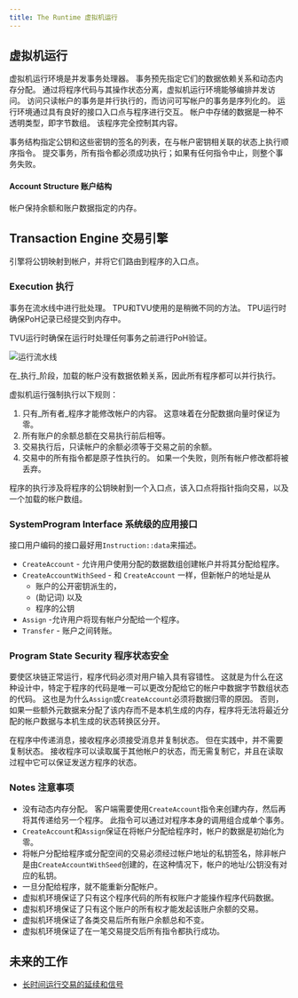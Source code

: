 ```yaml
---
title: The Runtime 虚拟机运行
---
```


## 虚拟机运行

虚拟机运行环境是并发事务处理器。 事务预先指定它们的数据依赖关系和动态内存分配。 通过将程序代码与其操作状态分离，虚拟机运行环境能够编排并发访问。 访问只读帐户的事务是并行执行的，而访问可写帐户的事务是序列化的。 运行环境通过具有良好的接口入口点与程序进行交互。 帐户中存储的数据是一种不透明类型，即字节数组。 该程序完全控制其内容。

事务结构指定公钥和这些密钥的签名的列表，在与帐户密钥相关联的状态上执行顺序指令。 提交事务，所有指令都必须成功执行；如果有任何指令中止，则整个事务失败。

#### Account Structure 账户结构

帐户保持余额和账户数据指定的内存。

## Transaction Engine 交易引擎

引擎将公钥映射到帐户，并将它们路由到程序的入口点。

### Execution 执行

事务在流水线中进行批处理。 TPU和TVU使用的是稍微不同的方法。 TPU运行时确保PoH记录已经提交到内存中。

TVU运行时确保在运行时处理任何事务之前进行PoH验证。

![运行流水线](/img/runtime.svg)

在_执行_阶段，加载的帐户没有数据依赖关系，因此所有程序都可以并行执行。

虚拟机运行强制执行以下规则：

1. 只有_所有者_程序才能修改帐户的内容。 这意味着在分配数据向量时保证为零。
2. 所有账户的余额总额在交易执行前后相等。
3. 交易执行后，只读帐户的余额必须等于交易之前的余额。
4. 交易中的所有指令都是原子性执行的。 如果一个失败，则所有帐户修改都将被丢弃。

程序的执行涉及将程序的公钥映射到一个入口点，该入口点将指针指向交易，以及一个加载的帐户数组。

### SystemProgram Interface 系统级的应用接口

接口用户编码的接口最好用`Instruction::data`来描述。

- `CreateAccount` - 允许用户使用分配的数据数组创建帐户并将其分配给程序。
- `CreateAccountWithSeed` - 和 `CreateAccount` 一样，但新帐户的地址是从
  - 账户的公开密钥派生的，
  - (助记词) 以及
  - 程序的公钥
- `Assign` -允许用户将现有帐户分配给一个程序。
- `Transfer` - 账户之间转账。

### Program State Security 程序状态安全

要使区块链正常运行，程序代码必须对用户输入具有容错性。 这就是为什么在这种设计中，特定于程序的代码是唯一可以更改分配给它的帐户中数据字节数组状态的代码。 这也是为什么`Assign`或`CreateAccount`必须将数据归零的原因。 否则，如果一些额外元数据来分配了该内存而不是本机生成的内存，程序将无法将最近分配的帐户数据与本机生成的状态转换区分开。

在程序中传递消息，接收程序必须接受消息并复制状态。 但在实践中，并不需要复制状态。 接收程序可以读取属于其他帐户的状态，而无需复制它，并且在读取过程中它可以保证发送方程序的状态。

### Notes 注意事项

- 没有动态内存分配。 客户端需要使用`CreateAccount`指令来创建内存，然后再将其传递给另一个程序。 此指令可以通过对程序本身的调用组合成单个事务。
- `CreateAccount`和`Assign`保证在将帐户分配给程序时，帐户的数据是初始化为零。
- 将帐户分配给程序或分配空间的交易必须经过帐户地址的私钥签名，除非帐户是由`CreateAccountWithSeed`创建的，在这种情况下，帐户的地址/公钥没有对应的私钥。
- 一旦分配给程序，就不能重新分配帐户。
- 虚拟机环境保证了只有这个程序代码的所有权账户才能操作程序代码数据。
- 虚拟机环境保证了只有这个账户的所有权才能发起该账户余额的交易。
- 虚拟机环境保证了各类交易后所有账户余额总和不变。
- 虚拟机环境保证了在一笔交易提交后所有指令都执行成功。

## 未来的工作

- [长时间运行交易的延续和信号](https://github.com/panoptes-labs/panoptes/issues/1485)
